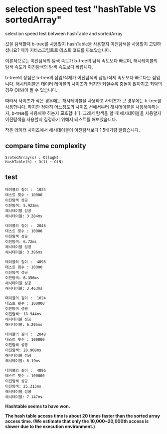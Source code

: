 # selection speed test "hashTable VS sortedArray"
selection speed test between hashTable and sortedArray

값을 탐색할때 b-tree를 사용할지 hashTable을 사용할지 이진탐색을 사용할지 고민하셨나요?
제가 자바스크립트로 테스트 코드를 짜보았습니다.    

이론적으로는
이진탐색의 탐색 속도가 b-tree의 탐색 속도보다 빠르며,
해시테이블의 탐색 속도가 이진탐색의 탐색 속도보다 빠릅니다.    

b-tree의 장점은 b-tree의 삽입/삭제가 이진탐색의 삽입/삭제 속도보다 빠르다는 점입니다.
해시테이블은 데이터 테이블의 사이즈가 커지면 커질수록 충돌이 많아지고 최악의 경우 O(N)이 될 수 있습니다.

따라서 사이즈가 작은 경우에는 해시테이블을 사용하고 사이즈가 큰 경우에는 b-tree를 사용합니다.
하지만 정확히 어느정도의 사이즈 선에서부터 해시테이블을 사용해야하는지, b-tree를 사용해야 하는지 모호합니다.
그래서 탐색을 할 때 해시테이블을 사용할지 이진탐색을 사용할지 결정하기 위해서 테스트를 해보았습니다.

작은 데이터 사이즈에서 해시테이블이 이진탐색보다 1.5배가량 빨랐습니다.


## compare time complexity
```
SrotedArray(s) : O(logN)
HashTable(h) : O(1) ~ O(N)
```

## test
```
테이블의 길이 :  1024
테스트 횟수 : 10000
이진탐색 성공
이진탐색: 5.922ms
해시테이블 성공
해시테이블: 3.284ms
```
```
테이블의 길이 :  2048
테스트 횟수 : 10000
이진탐색 성공
이진탐색: 6.72ms
해시테이블 성공
해시테이블: 3.386ms
```
```
테이블의 길이 :  4096
테스트 횟수 : 10000
이진탐색 성공
이진탐색: 6.356ms
해시테이블 성공
해시테이블: 3.463ms
```
```
테이블의 길이 :  1024
테스트 횟수 : 100000
이진탐색 성공
이진탐색: 18.944ms
해시테이블 성공
해시테이블: 6.205ms
```
```
테이블의 길이 :  2048
테스트 횟수 : 100000
이진탐색 성공
이진탐색: 20.908ms
해시테이블 성공
해시테이블: 6.19ms
```
```
테이블의 길이 :  4096
테스트 횟수 : 100000
이진탐색 성공
이진탐색: 25.313ms
해시테이블 성공
해시테이블: 7.147ms
```

**Hashtable seems to have won.**

**The hash table access time is about 20 times faster than the sorted array access time. (We estimate that only the 10,000~20,000th access is slower due to the execution environment.)**
